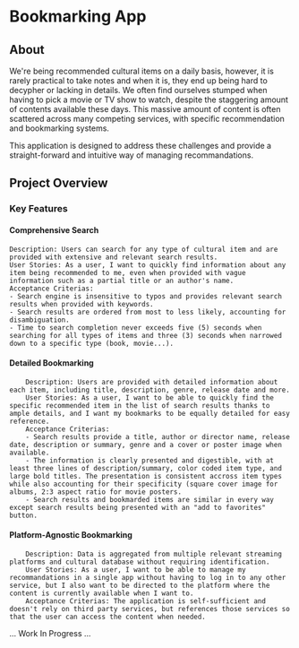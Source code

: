 # Bookmarking App
## About
We're being recommended cultural items on a daily basis, however, it is rarely practical to take notes and when it is, they end up being hard to decypher or lacking in details. We often find ourselves stumped when having to pick a movie or TV show to watch, despite the staggering amount of contents available these days. This massive amount of content is often scattered across many competing services, with specific recommendation and bookmarking systems.

This application is designed to address these challenges and provide a straight-forward and intuitive way of managing recommandations.

## Project Overview
### Key Features
#### Comprehensive Search
    Description: Users can search for any type of cultural item and are provided with extensive and relevant search results.
    User Stories: As a user, I want to quickly find information about any item being recommended to me, even when provided with vague information such as a partial title or an author's name.
    Acceptance Criterias:
    - Search engine is insensitive to typos and provides relevant search results when provided with keywords.
    - Search results are ordered from most to less likely, accounting for disambiguation.
    - Time to search completion never exceeds five (5) seconds when searching for all types of items and three (3) seconds when narrowed down to a specific type (book, movie...).
    
#### Detailed Bookmarking
        Description: Users are provided with detailed information about each item, including title, description, genre, release date and more.
        User Stories: As a user, I want to be able to quickly find the specific recommended item in the list of search results thanks to ample details, and I want my bookmarks to be equally detailed for easy reference.
        Acceptance Criterias:
        - Search results provide a title, author or director name, release date, description or summary, genre and a cover or poster image when available.
        - The information is clearly presented and digestible, with at least three lines of description/summary, color coded item type, and large bold titles. The presentation is consistent accross item types while also accounting for their specificity (square cover image for albums, 2:3 aspect ratio for movie posters.
        - Search results and bookmarded items are similar in every way except search results being presented with an "add to favorites" button.
        
#### Platform-Agnostic Bookmarking
        Description: Data is aggregated from multiple relevant streaming platforms and cultural database without requiring identification. 
        User Stories: As a user, I want to be able to manage my recommandations in a single app without having to log in to any other service, but I also want to be directed to the platform where the content is currently available when I want to.
        Acceptance Criterias: The application is self-sufficient and doesn't rely on third party services, but references those services so that the user can access the content when needed.

... Work In Progress ...
